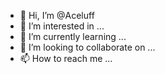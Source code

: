 - 👋 Hi, I’m @Aceluff
- 👀 I’m interested in ...
- 🌱 I’m currently learning ...
- 💞️ I’m looking to collaborate on ...
- 📫 How to reach me ...

<!---
Aceluff/Aceluff is a ✨ special ✨ repository because its `README.md` (this file) appears on your GitHub profile.
You can click the Preview link to take a look at your changes.
--->

